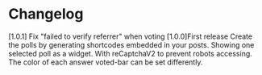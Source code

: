 # Changelog
[1.0.1]
Fix "failed to verify referrer" when voting
[1.0.0]First release
Create the polls by generating shortcodes embedded in your posts. 
Showing one selected poll as a widget.
With reCaptchaV2 to prevent robots accessing. 
The color of each answer voted-bar can be set differently.
